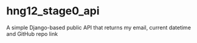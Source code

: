 # hng12_stage0_api
A simple Django-based public API that returns my email, current datetime and GitHub repo link
